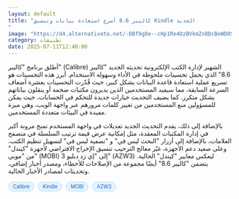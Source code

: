 ```yaml
---
layout: default
title: "كاليبر 8.6 أسرع استعادة بيانات وتنسيق Kindle الجديد
"
image: "https://d4.alternativeto.net/-DBf9g8e--cHp1Re4OzBVkmZn8DcBeWDOSmRDx1X-1k/rs:fill:1520:760:0/g:ce:0:0/YWJzOi8vZGlzdC9jb250ZW50LzE3NTIyMzEyOTk3OTcucG5n.png"
category: تطبيقات
date: 2025-07-11T12:40:00
---
```


أطلق برنامج "كاليبر" (Calibre) الشهير لإدارة الكتب الإلكترونية تحديثه الجديد "كاليبر 8.6" الذي يحمل تحسينات ملحوظة في الأداء وسهولة الاستخدام. أبرز هذه التحسينات هو تسريع عملية استعادة قاعدة البيانات بشكل كبير، حيث قُدّرت التحسينات بعشرة أضعاف السرعة السابقة، مما سيفيد المستخدمين الذين يديرون مكتبات ضخمة أو ينقلون بياناتهم بشكل متكرر. كما يضيف التحديث خيارات جديدة للتحكم في الحسابات، حيث يمكن للمسؤولين منع المستخدمين من تغيير كلمات مرورهم عبر واجهة الويب، وهي ميزة مفيدة في البيئات متعددة المستخدمين.

بالإضافة إلى ذلك، يقدم التحديث الجديد تعديلات في واجهة المستخدم تمنح مرونة أكبر في إدارة المكتبات المعقدة، مثل إمكانية عرض قيمة ترتيب السلسلة في متصفح العلامات، بالإضافة إلى أزرار "البحث ليس في" و "تصفية ليس في" لتسهيل تنظيم الكتب. وعلى صعيد دعم الأجهزة، غيّر معالج الترحيب تنسيق الإخراج الافتراضي لأجهزة "كيندل" من "موبي" (MOBI) إلى "إي زد دبليو 3" (AZW3) ليعكس معايير "كيندل" الحالية. يتضمن "كاليبر 8.6" أيضًا مجموعة من الإصلاحات للأخطاء، ومصدر أخبار إضافي، وتحديثات لمصادر الأخبار الحالية.

<div style="margin-top:2px; margin-bottom:2px;"><a href="https://bidjadraft.github.io/?query=Calibre" style="background:#e3f2fd; color:#1565c0; font-size:80%; border-radius:12px; padding:3px 10px; margin:2px 4px 2px 0; display:inline-block; border:1px solid #bbdefb; text-decoration:none;">Calibre</a> <a href="https://bidjadraft.github.io/?query=Kindle" style="background:#e3f2fd; color:#1565c0; font-size:80%; border-radius:12px; padding:3px 10px; margin:2px 4px 2px 0; display:inline-block; border:1px solid #bbdefb; text-decoration:none;">Kindle</a> <a href="https://bidjadraft.github.io/?query=MOBI" style="background:#e3f2fd; color:#1565c0; font-size:80%; border-radius:12px; padding:3px 10px; margin:2px 4px 2px 0; display:inline-block; border:1px solid #bbdefb; text-decoration:none;">MOBI</a> <a href="https://bidjadraft.github.io/?query=AZW3" style="background:#e3f2fd; color:#1565c0; font-size:80%; border-radius:12px; padding:3px 10px; margin:2px 4px 2px 0; display:inline-block; border:1px solid #bbdefb; text-decoration:none;">AZW3</a></div><br><br>
